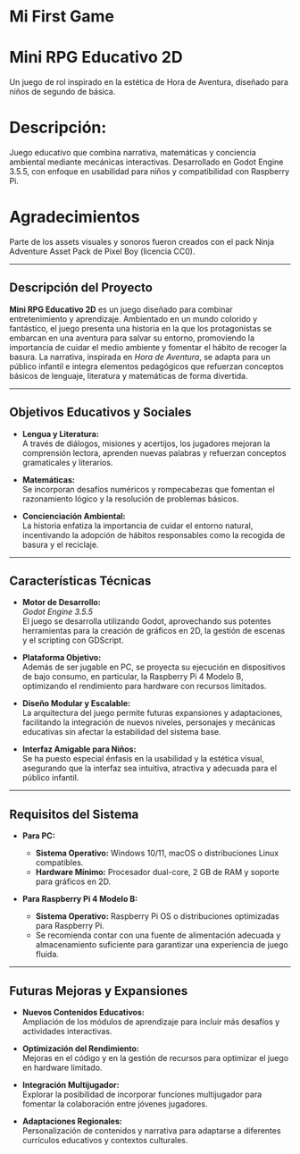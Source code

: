 # Mi First Game
# Mini RPG Educativo 2D
Un juego de rol inspirado en la estética de Hora de Aventura, diseñado para niños de segundo de básica.

# Descripción:
Juego educativo que combina narrativa, matemáticas y conciencia ambiental mediante mecánicas interactivas. Desarrollado en Godot Engine 3.5.5, con enfoque en usabilidad para niños y compatibilidad con Raspberry Pi.

# Agradecimientos
Parte de los assets visuales y sonoros fueron creados con el pack Ninja Adventure Asset Pack de Pixel Boy (licencia CC0).

---

## Descripción del Proyecto

**Mini RPG Educativo 2D** es un juego diseñado para combinar entretenimiento y aprendizaje. Ambientado en un mundo colorido y fantástico, el juego presenta una historia en la que los protagonistas se embarcan en una aventura para salvar su entorno, promoviendo la importancia de cuidar el medio ambiente y fomentar el hábito de recoger la basura. La narrativa, inspirada en *Hora de Aventura*, se adapta para un público infantil e integra elementos pedagógicos que refuerzan conceptos básicos de lenguaje, literatura y matemáticas de forma divertida.

---

## Objetivos Educativos y Sociales

- **Lengua y Literatura:**  
  A través de diálogos, misiones y acertijos, los jugadores mejoran la comprensión lectora, aprenden nuevas palabras y refuerzan conceptos gramaticales y literarios.

- **Matemáticas:**  
  Se incorporan desafíos numéricos y rompecabezas que fomentan el razonamiento lógico y la resolución de problemas básicos.

- **Concienciación Ambiental:**  
  La historia enfatiza la importancia de cuidar el entorno natural, incentivando la adopción de hábitos responsables como la recogida de basura y el reciclaje.

---

## Características Técnicas

- **Motor de Desarrollo:**  
  *Godot Engine 3.5.5*  
  El juego se desarrolla utilizando Godot, aprovechando sus potentes herramientas para la creación de gráficos en 2D, la gestión de escenas y el scripting con GDScript.

- **Plataforma Objetivo:**  
  Además de ser jugable en PC, se proyecta su ejecución en dispositivos de bajo consumo, en particular, la Raspberry Pi 4 Modelo B, optimizando el rendimiento para hardware con recursos limitados.

- **Diseño Modular y Escalable:**  
  La arquitectura del juego permite futuras expansiones y adaptaciones, facilitando la integración de nuevos niveles, personajes y mecánicas educativas sin afectar la estabilidad del sistema base.

- **Interfaz Amigable para Niños:**  
  Se ha puesto especial énfasis en la usabilidad y la estética visual, asegurando que la interfaz sea intuitiva, atractiva y adecuada para el público infantil.

---

## Requisitos del Sistema

- **Para PC:**  
  - **Sistema Operativo:** Windows 10/11, macOS o distribuciones Linux compatibles.  
  - **Hardware Mínimo:** Procesador dual-core, 2 GB de RAM y soporte para gráficos en 2D.

- **Para Raspberry Pi 4 Modelo B:**  
  - **Sistema Operativo:** Raspberry Pi OS o distribuciones optimizadas para Raspberry Pi.  
  - Se recomienda contar con una fuente de alimentación adecuada y almacenamiento suficiente para garantizar una experiencia de juego fluida.

---

## Futuras Mejoras y Expansiones

- **Nuevos Contenidos Educativos:**  
  Ampliación de los módulos de aprendizaje para incluir más desafíos y actividades interactivas.

- **Optimización del Rendimiento:**  
  Mejoras en el código y en la gestión de recursos para optimizar el juego en hardware limitado.

- **Integración Multijugador:**  
  Explorar la posibilidad de incorporar funciones multijugador para fomentar la colaboración entre jóvenes jugadores.

- **Adaptaciones Regionales:**  
  Personalización de contenidos y narrativa para adaptarse a diferentes currículos educativos y contextos culturales.

